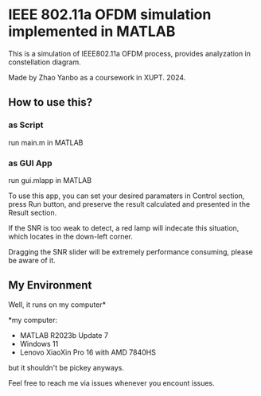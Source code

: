 # IEEE 802.11a OFDM simulation implemented in MATLAB

This is a simulation of IEEE802.11a OFDM process, provides analyzation in constellation diagram.

Made by Zhao Yanbo as a coursework in XUPT. 2024.

## How to use this?

### as Script
run main.m in MATLAB
### as GUI App
run gui.mlapp in MATLAB

To use this app, you can set your desired paramaters in Control section, press Run button, and preserve the result calculated and presented in the Result section.

If the SNR is too weak to detect, a red lamp will indecate this situation, which locates in the down-left corner.

Dragging the SNR slider will be extremely performance consuming, please be aware of it.

## My Environment

Well, it runs on my computer*

*my computer:

- MATLAB R2023b Update 7
- Windows 11
- Lenovo XiaoXin Pro 16 with AMD 7840HS

but it shouldn't be pickey anyways.

Feel free to reach me via issues whenever you encount issues.
